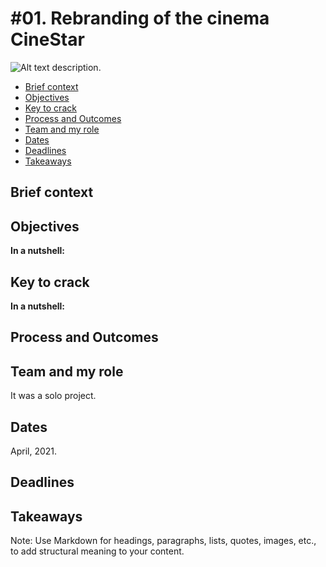 # #01. Rebranding of the cinema CineStar

![Alt text description.](images/cinestar-opening.png)

- [Brief context](#brief-context)
- [Objectives](#objectives)
- [Key to crack](#key-to-crack)
- [Process and Outcomes](#process-and-outcomes)
- [Team and my role](#team-and-my-role)
- [Dates](#dates)
- [Deadlines](#deadlines)
- [Takeaways](#takeaways)

## Brief context


## Objectives

**In a nutshell:**


## Key to crack

**In a nutshell:**


## Process and Outcomes


## Team and my role
It was a solo project.

## Dates
April, 2021.

## Deadlines


## Takeaways


Note: Use Markdown for headings, paragraphs, lists, quotes, images, etc., to add structural meaning to your content.
